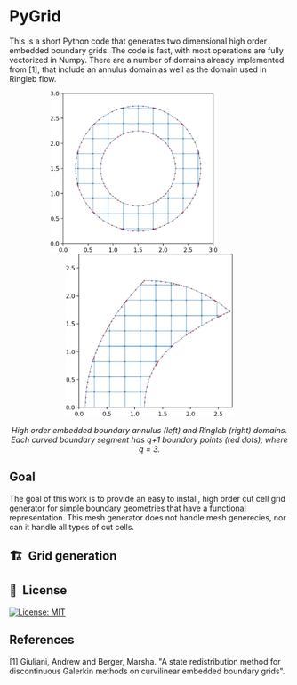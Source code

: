 # PyGrid

This is a short Python code that generates two dimensional high order embedded boundary grids.  The code is fast, with most operations are fully vectorized in Numpy.  There are a number of domains already implemented from [1], that include an annulus domain as well as the domain used in Ringleb flow.
<p align="center">
  <img src="https://github.com/andrewgiuliani/PyGrid/blob/main/images/annulus.png" alt="annulus" width="300" > &nbsp; &nbsp; &nbsp; &nbsp; &nbsp; &nbsp; &nbsp;
  <img src="https://github.com/andrewgiuliani/PyGrid/blob/main/images/ringleb.png" alt="annulus" width="300" >
</p>
<p align="center"> <i>High order embedded boundary annulus (left) and Ringleb (right) domains.  Each curved boundary segment has q+1 boundary points (red dots), where q = 3.</i> <p align="center">
  
## Goal
The goal of this work is to provide an easy to install, high order cut cell grid generator for simple boundary geometries that have a functional representation.  This mesh generator does not handle mesh generecies, nor can it handle all types of cut cells.


## 🏗&nbsp; Grid generation


## 📓&nbsp; License
[![License: MIT](https://img.shields.io/badge/License-MIT-yellow.svg)](https://opensource.org/licenses/MIT)



## References
[1] Giuliani, Andrew and Berger, Marsha. "A state redistribution method for discontinuous Galerkin methods on curvilinear embedded boundary grids".

